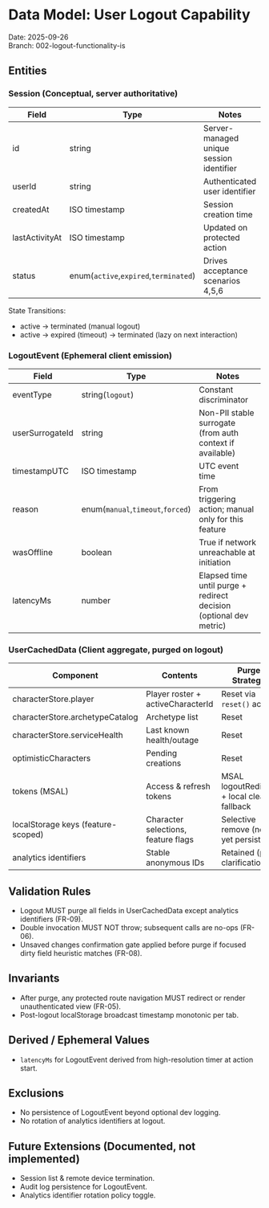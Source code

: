# Data Model: User Logout Capability

Date: 2025-09-26  
Branch: 002-logout-functionality-is

## Entities

### Session (Conceptual, server authoritative)
| Field | Type | Notes |
|-------|------|-------|
| id | string | Server-managed unique session identifier |
| userId | string | Authenticated user identifier |
| createdAt | ISO timestamp | Session creation time |
| lastActivityAt | ISO timestamp | Updated on protected action |
| status | enum(`active`,`expired`,`terminated`) | Drives acceptance scenarios 4,5,6 |

State Transitions:
- active → terminated (manual logout)
- active → expired (timeout) → terminated (lazy on next interaction)

### LogoutEvent (Ephemeral client emission)
| Field | Type | Notes |
|-------|------|-------|
| eventType | string(`logout`) | Constant discriminator |
| userSurrogateId | string | Non-PII stable surrogate (from auth context if available) |
| timestampUTC | ISO timestamp | UTC event time |
| reason | enum(`manual`,`timeout`,`forced`) | From triggering action; manual only for this feature |
| wasOffline | boolean | True if network unreachable at initiation |
| latencyMs | number | Elapsed time until purge + redirect decision (optional dev metric) |

### UserCachedData (Client aggregate, purged on logout)
| Component | Contents | Purge Strategy |
|-----------|----------|---------------|
| characterStore.player | Player roster + activeCharacterId | Reset via `reset()` action |
| characterStore.archetypeCatalog | Archetype list | Reset |
| characterStore.serviceHealth | Last known health/outage | Reset |
| optimisticCharacters | Pending creations | Reset |
| tokens (MSAL) | Access & refresh tokens | MSAL logoutRedirect + local clear fallback |
| localStorage keys (feature-scoped) | Character selections, feature flags | Selective remove (none yet persisted) |
| analytics identifiers | Stable anonymous IDs | Retained (per clarification) |

## Validation Rules
- Logout MUST purge all fields in UserCachedData except analytics identifiers (FR-09).
- Double invocation MUST NOT throw; subsequent calls are no-ops (FR-06).
- Unsaved changes confirmation gate applied before purge if focused dirty field heuristic matches (FR-08).

## Invariants
- After purge, any protected route navigation MUST redirect or render unauthenticated view (FR-05).
- Post-logout localStorage broadcast timestamp monotonic per tab.

## Derived / Ephemeral Values
- `latencyMs` for LogoutEvent derived from high-resolution timer at action start.

## Exclusions
- No persistence of LogoutEvent beyond optional dev logging.
- No rotation of analytics identifiers at logout.

## Future Extensions (Documented, not implemented)
- Session list & remote device termination.
- Audit log persistence for LogoutEvent.
- Analytics identifier rotation policy toggle.
